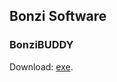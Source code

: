 ## Bonzi Software
### BonziBUDDY
Download: [exe](http://web.archive.org/web/20020124162228/http://download.bonzi.com/freebuddy/wd/bbsetuphom.exe). 

